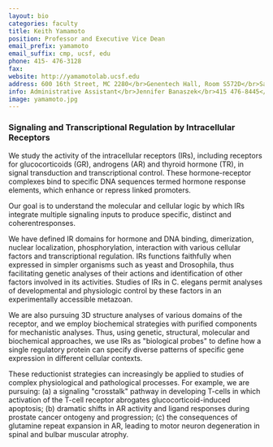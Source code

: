 ```yaml
---
layout: bio
categories: faculty
title: Keith Yamamoto
position: Professor and Executive Vice Dean
email_prefix: yamamoto
email_suffix: cmp, ucsf, edu
phone: 415-	476-3128
fax: 
website: http://yamamotolab.ucsf.edu
address: 600 16th Street, MC 2280</br>Genentech Hall, Room S572D</br>San Francisco, CA 94158-2280</br>
info: Administrative Assistant</br>Jennifer Banaszek</br>415 476-8445</br><span class="e">jennifer.banaszek / cmp, ucsf, edu</span>
image: yamamoto.jpg
---
```


### Signaling and Transcriptional Regulation by Intracellular Receptors 

We study the activity of the intracellular receptors (IRs), including receptors for glucocorticoids (GR), androgens (AR) and thyroid hormone (TR), in signal transduction and transcriptional control. These hormone-receptor complexes bind to specific DNA sequences termed hormone response elements, which enhance or repress linked promoters. 

Our goal is to understand the molecular and cellular logic by which IRs integrate multiple signaling inputs to produce specific, distinct and coherentresponses. 

We have defined IR domains for hormone and DNA binding, dimerization, nuclear localization, phosphorylation, interaction with various cellular factors and transcriptional regulation. IRs functions faithfully when expressed in simpler organisms such as yeast and Drosophila, thus facilitating genetic analyses of their actions and identification of other factors involved in its activities. Studies of IRs in C. elegans permit analyses of developmental and physiologic control by these factors in an experimentally accessible metazoan. 

We are also pursuing 3D structure analyses of various domains of the receptor, and we employ biochemical strategies with purified components for mechanistic analyses. Thus, using genetic, structural, molecular and biochemical approaches, we use IRs as "biological probes" to define how a single regulatory protein can specify diverse patterns of specific gene expression in different cellular contexts. 

These reductionist strategies can increasingly be applied to studies of complex physiological and pathological processes. For example, we are pursuing: (a) a signaling "crosstalk" pathway in developing T-cells in which activation of the T-cell receptor abrogates glucocorticoid-induced apoptosis; (b) dramatic shifts in AR activity and ligand responses during prostate cancer ontogeny and progression; (c) the consequences of glutamine repeat expansion in AR, leading to motor neuron degeneration in spinal and bulbar muscular atrophy.
